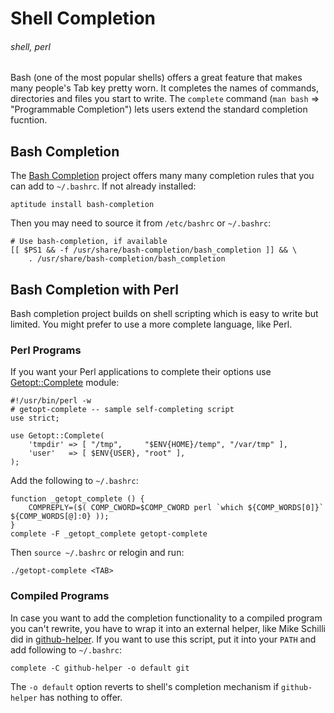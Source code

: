 # Shell Completion
###### shell, perl

Bash (one of the most popular shells) offers a great feature that makes many people's Tab key pretty worn. It completes the names of commands, directories and files you start to write. The `complete` command (`man bash` => "Programmable Completion") lets users extend the standard completion fucntion.

## Bash Completion

The [Bash Completion](http://bash-completion.alioth.debian.org/) project offers many many completion rules that you can add to `~/.bashrc`. If not already installed:

    aptitude install bash-completion

Then you may need to source it from `/etc/bashrc` or `~/.bashrc`:

    # Use bash-completion, if available
    [[ $PS1 && -f /usr/share/bash-completion/bash_completion ]] && \
        . /usr/share/bash-completion/bash_completion

## Bash Completion with Perl

Bash completion project builds on shell scripting which is easy to write but limited. You might prefer to use a more complete language, like Perl. 

### Perl Programs

If you want your Perl applications to complete their options use [Getopt::Complete](https://metacpan.org/module/Getopt::Complete) module:

    #!/usr/bin/perl -w
    # getopt-complete -- sample self-completing script
    use strict;

    use Getopt::Complete(
        'tmpdir' => [ "/tmp",     "$ENV{HOME}/temp", "/var/tmp" ],
        'user'   => [ $ENV{USER}, "root" ],
    );

Add the following to `~/.bashrc`:

    function _getopt_complete () {
        COMPREPLY=($( COMP_CWORD=$COMP_CWORD perl `which ${COMP_WORDS[0]}` ${COMP_WORDS[@]:0} ));
    }
    complete -F _getopt_complete getopt-complete

Then `source ~/.bashrc` or relogin and run:

    ./getopt-complete <TAB>


### Compiled Programs

In case you want to add the completion functionality to a compiled program you can't rewrite, you have to wrap it into an external helper, like Mike Schilli did in [github-helper](https://github.com/jreisinger/varia/blob/master/github-helper). If you want to use this script, put it into your `PATH` and add following to `~/.bashrc`:

    complete -C github-helper -o default git
    
The `-o default` option reverts to shell's completion mechanism if `github-helper` has nothing to offer.
